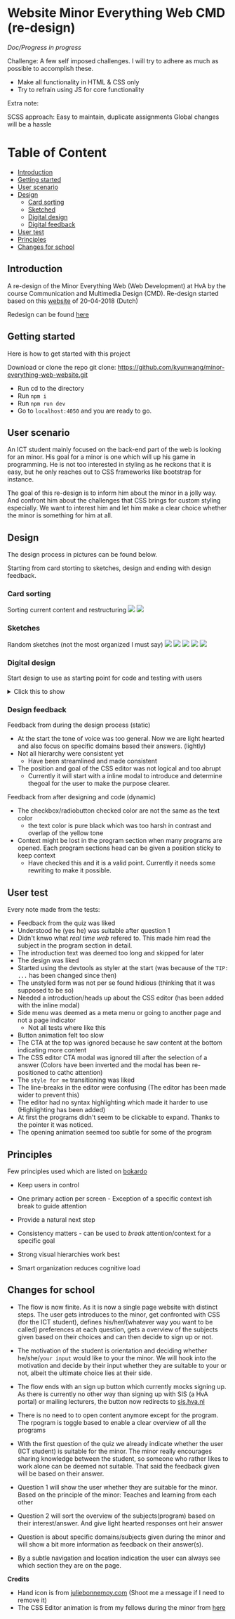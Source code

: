 # Website Minor Everything Web CMD (re-design)

_Doc/Progress in progress_

Challenge:
A few self imposed challenges. I will try to adhere as much as possible to accomplish these.

- Make all functionality in HTML & CSS only
- Try to refrain using JS for core functionality

Extra note:

SCSS approach: Easy to maintain, duplicate assignments
Global changes will be a hassle

# Table of Content

- [Introduction](#Introduction)
- [Getting started](#Getting-started)
- [User scenario](#User-scenario)
- [Design](#design)
  - [Card sorting](#Card-sorting)
  - [Sketched](#Sketches)
  - [Digital design](#Digital-design)
  - [Digital feedback](#Digital-feedback)
- [User test](#User-test)
- [Principles](#Principles)
- [Changes for school](#Changes-for-school)

## Introduction

A re-design of the Minor Everything Web (Web Development) at HvA by the course Communication and Multimedia Design (CMD). Re-design started based on this [website](https://cmda.github.io/minor-everything-web/) of 20-04-2018 (Dutch)

Redesign can be found [here](https://kyunwang.github.io/minor-everything-web-website/)

## Getting started

Here is how to get started with this project

Download or clone the repo git clone: https://github.com/kyunwang/minor-everything-web-website.git

- Run cd to the directory
- Run `npm i`
- Run `npm run dev`
- Go to `localhost:4050` and you are ready to go.

## User scenario

An ICT student mainly focused on the back-end part of the web is looking for an minor. His goal for a minor is one which will up his game in programming. He is not too interested in styling as he reckons that it is easy, but he only reaches out to CSS frameworks like bootstrap for instance.

The goal of this re-design is to inform him about the minor in a jolly way. And confront him about the challenges that CSS brings for custom styling especially. We want to interest him and let him make a clear choice whether the minor is something for him at all.

## Design

The design process in pictures can be found below.

Starting from card storting to sketches, design and ending with design feedback.

### Card sorting

Sorting current content and restructuring
![](docs/card-sort-1.jpg)
![](docs/card-sort-2.jpg)

### Sketches

Random sketches (not the most organized I must say)
![](docs/sketch-1.jpg)
![](docs/sketch-2.jpg)
![](docs/sketch-3.jpg)
![](docs/sketch-4.jpg)
![](docs/sketch-5.jpg)

### Digital design

Start design to use as starting point for code and testing with users

<details>
<summary>Click this to show</summary>

![](docs/design.jpg)

</details>

### Design feedback

Feedback from during the design process (static)

- At the start the tone of voice was too general. Now we are light hearted and also focus on specific domains based their answers. (lightly)
- Not all hierarchy were consistent yet
  - Have been streamlined and made consistent
- The position and goal of the CSS editor was not logical and too abrupt
  - Currently it will start with a inline modal to introduce and determine thegoal for the user to make the purpose clearer.

Feedback from after designing and code (dynamic)

- The checkbox/radiobutton checked color are not the same as the text color
  - the text color is pure black which was too harsh in contrast and overlap of the yellow tone
- Context might be lost in the program section when many programs are opened. Each program sections head can be given a position sticky to keep context
  - Have checked this and it is a valid point. Currently it needs some rewriting to make it possible.

## User test

Every note made from the tests:

- Feedback from the quiz was liked
- Understood he (yes he) was suitable after question 1
- Didn't knwo what _real time web_ refered to. This made him read the subject in the program section in detail.
- The introduction text was deemed too long and skipped for later
- The design was liked
- Started using the devtools as styler at the start (was because of the `TIP: ...` has been changed since then)
- The unstyled form was not per se found hidious (thinking that it was supposed to be so)
- Needed a introduction/heads up about the CSS editor (has been added with the inline modal)
- Side menu was deemed as a meta menu or going to another page and not a page indicator
  - Not all tests where like this
- Button animation felt too slow
- The CTA at the top was ignored because he saw content at the bottom indicating more content
- The CSS editor CTA modal was ignored till after the selection of a answer (Colors have been inverted and the modal has been re-positioned to cathc attention)
- The `style for me` transitioning was liked
- The line-breaks in the editor were confusing (The editor has been made wider to prevent this)
- The editor had no syntax highlighting which made it harder to use (Highlighting has been added)
- At first the programs didn't seem to be clickable to expand. Thanks to the pointer it was noticed.
- The opening animation seemed too subtle for some of the program

## Principles

Few principles used which are listed on [bokardo](http://bokardo.com/principles-of-user-interface-design/)

- Keep users in control

- One primary action per screen - Exception of a specific context ish break to guide attention

- Provide a natural next step

- Consistency matters - can be used to _break_ attention/context for a specific goal

- Strong visual hierarchies work best

- Smart organization reduces cognitive load

## Changes for school

- The flow is now finite. As it is now a single page website with distinct steps. The user gets introduces to the minor, get confronted with CSS (for the ICT student), defines his/her/(whatever way you want to be called) preferences at each question, gets a overview of the subjects given based on their choices and can then decide to sign up or not.

- The motivation of the student is orientation and deciding whether he/she/`your input` would like to your the minor. We will hook into the motivation and decide by their input whether they are suitable to your or not, albeit the ultimate choice lies at their side.

- The flow ends with an sign up button which currently mocks signing up. As there is currently no other way than signing up with SIS (a HvA portal) or mailing lecturers, the button now redirects to [sis.hva.nl](sis.hva.nl)

- There is no need to to open content anymore except for the program. The rpogram is toggle based to enable a clear overview of all the programs

- With the first question of the quiz we already indicate whether the user (ICT student) is suitable for the minor. The minor really encourages sharing knowledge between the student, so someone who rather likes to work alone can be deemed not suitable. That said the feedback given will be based on their answer.

- Question 1 will show the user whether they are suitable for the minor. Based on the principle of the minor: Teaches and learning from each other

- Question 2 will sort the overview of the subjects(program) based on their interest/answer. And give light hearted responses ont heir answer

- Question is about specific domains/subjects given during the minor and will show a bit more information as feedback on their answer(s).

- By a subtle navigation and location indication the user can always see which section they are on the page.

**Credits**

- Hand icon is from [juliebonnemoy.com](https://juliebonnemoy.com/)
  (Shoot me a message if I need to remove it)
- The CSS Editor animation is from my fellows during the minor from [here](https://github.com/baskager/redesign-minor-web-dev/blob/develop/app/src/js/the-wow-header.js)
